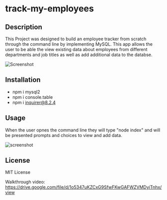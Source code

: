# track-my-employees

## Description

This Project was designed to build an employee tracker from scratch through the command line by implementing MySQL. This app allows the user to be able the view existing data about employees from different departments and job titles as well as add additional data to the databse.

![Screenshot](../../Employee-Tracker/track-my-employees/Screenshot%202023-04-22%20at%2010.27.49%20PM.png)


## Installation

- npm i mysql2
- npm i console.table
- npm i inquirer@8.2.4

## Usage

When the user opnes the command line they will type "node index" and will be presented prompts and choices to view and add data.

![screenshot](../../Employee-Tracker/track-my-employees/Screenshot%202023-04-22%20at%2010.28.24%20PM.png)


## License
MIT License

Walkthrough video: https://drive.google.com/file/d/1o5347uKZCxG9SfwFKwGAFWZVMDyiTnhx/view